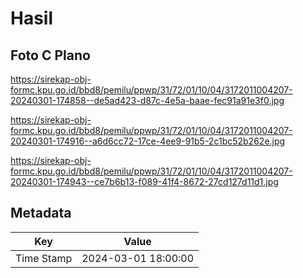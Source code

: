 # Hasil

## Foto C Plano

https://sirekap-obj-formc.kpu.go.id/bbd8/pemilu/ppwp/31/72/01/10/04/3172011004207-20240301-174858--de5ad423-d87c-4e5a-baae-fec91a91e3f0.jpg

https://sirekap-obj-formc.kpu.go.id/bbd8/pemilu/ppwp/31/72/01/10/04/3172011004207-20240301-174916--a6d6cc72-17ce-4ee9-91b5-2c1bc52b262e.jpg

https://sirekap-obj-formc.kpu.go.id/bbd8/pemilu/ppwp/31/72/01/10/04/3172011004207-20240301-174943--ce7b6b13-f089-41f4-8672-27cd127d11d1.jpg


## Metadata

| Key        | Value               |
| ---------- | ------------------- |
| Time Stamp | 2024-03-01 18:00:00 |



